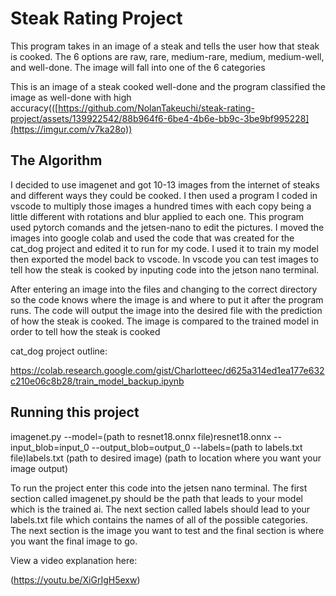 # Steak Rating Project


This program takes in an image of a steak and tells the user how that steak is cooked. The 6 options are raw, rare, medium-rare, medium, medium-well, and well-done. The image will fall into one of the 6 categories


This is an image of a steak cooked well-done and the program classified the image as well-done with high accuracy(([https://github.com/NolanTakeuchi/steak-rating-project/assets/139922542/88b964f6-6be4-4b6e-bb9c-3be9bf995228](https://imgur.com/v7ka28o))


## The Algorithm

I decided to use imagenet and got 10-13 images from the internet of steaks and different ways they could be cooked.  I then used a program I coded in vscode to multiply those images a hundred times with each copy being a little different with rotations and blur applied to each one. This program used pytorch comands and the jetsen-nano to edit the pictures. I moved the images into google colab and used the code that was created for the cat_dog project and edited it to run for my code. I used it to train my model then exported the model back to vscode. In vscode you can test images to tell how the steak is cooked by inputing code into the jetson nano terminal.

After entering an image into the files and changing to the correct directory so the code knows where the image is and where to put it after the program runs. The code will output the image into the desired file with the prediction of how the steak is cooked. The image is compared to the trained model in order to tell how the steak is cooked

cat_dog project outline:

https://colab.research.google.com/gist/Charlotteec/d625a314ed1ea177e632c210e06c8b28/train_model_backup.ipynb

## Running this project

imagenet.py --model=(path to resnet18.onnx file)resnet18.onnx --input_blob=input_0 --output_blob=output_0 --labels=(path to labels.txt file)labels.txt  (path to desired image)  (path to location where you want your image output)

To run the project enter this code into the jetsen nano terminal.  The first section called imagenet.py should be the path that leads to your model which is the trained ai. The next section called labels should lead to your labels.txt file which contains the names of all of the possible categories. The next section is the image you want to test and the final section is where you want the final image to go. 



View a video explanation here:

(https://youtu.be/XiGrIgH5exw)
